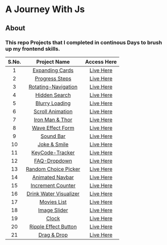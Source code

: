 # A Journey With Js
## About
### This repo Projects that I completed in continous Days to brush up my frontend skills.
| S.No.  | Project Name  | Access Here  | 
|:-:|:-:|:-:|
|1   |  <a href="https://github.com/deeqakkk/Journey-With-JavaScript/tree/main/1-Expanding-Cards" target="_blank" rel="noopener noreferrer">Expanding Cards</a> | <a href="https://deeqakkk.github.io/Journey-With-JavaScript/1-Expanding-Cards/" target="_blank" rel="noopener noreferrer">Live Here</a>  |  
| 2  | <a href="https://github.com/deeqakkk/Journey-With-JavaScript/tree/main/2-Progress-Steps" target="_blank" rel="noopener noreferrer">Progress Steps</a>  | <a href="https://deeqakkk.github.io/Journey-With-JavaScript/2-Progress-Steps" target="_blank" rel="noopener noreferrer">Live Here</a>  |
|  3 | <a href="https://github.com/deeqakkk/Journey-With-JavaScript/tree/main/3-Rotating-Navigation" target="_blank" rel="noopener noreferrer">Rotating-Navigation</a>  | <a href="https://deeqakkk.github.io/Journey-With-JavaScript/3-Rotating-Navigation/" target="_blank" rel="noopener noreferrer">Live Here</a>  |
|  4 | <a href="https://github.com/deeqakkk/Journey-With-JavaScript/tree/main/4-Hidden-Search" target="_blank" rel="noopener noreferrer">Hidden Search</a>  | <a href="https://deeqakkk.github.io/Journey-With-JavaScript/4-Hidden-Search/" target="_blank" rel="noopener noreferrer">Live Here</a> |
|  5 |<a href="https://github.com/deeqakkk/Journey-With-JavaScript/tree/main/5-Blurry-loading" target="_blank" rel="noopener noreferrer">Blurry Loading</a>| <a href="https://deeqakkk.github.io/Journey-With-JavaScript/5-Blurry-loading/" target="_blank" rel="noopener noreferrer">Live Here</a>|
|  6 |<a href="https://github.com/deeqakkk/Journey-With-JavaScript/tree/main/6-Scroll-Animation" target="_blank" rel="noopener noreferrer">Scroll Animation</a>| <a href="https://deeqakkk.github.io/Journey-With-JavaScript/6-Scroll-Animation/" target="_blank" rel="noopener noreferrer">Live Here</a>|
|  7 |<a href="https://github.com/deeqakkk/Journey-With-JavaScript/tree/main/7-Split-LandingPage" target="_blank" rel="noopener noreferrer">Iron Man & Thor</a>| <a href="https://deeqakkk.github.io/Journey-With-JavaScript/7-Split-LandingPage/" target="_blank" rel="noopener noreferrer">Live Here</a>|
|  8 |<a href="https://github.com/deeqakkk/Journey-With-JavaScript/tree/main/8-Form-Input-Wave" target="_blank" rel="noopener noreferrer">Wave Effect Form</a>| <a href="https://deeqakkk.github.io/Journey-With-JavaScript/8-Form-Input-Wave/" target="_blank" rel="noopener noreferrer">Live Here</a>|
|  9 |<a href="https://github.com/deeqakkk/Journey-With-JavaScript/tree/main/9-Sound-Bar" target="_blank" rel="noopener noreferrer">Sound Bar</a>| <a href="https://deeqakkk.github.io/Journey-With-JavaScript/9-Sound-Bar/" target="_blank" rel="noopener noreferrer">Live Here</a>|
|  10 |<a href="https://github.com/deeqakkk/Journey-With-JavaScript/tree/main/10-Joke-Smile" target="_blank" rel="noopener noreferrer">Joke & Smile</a>| <a href="https://deeqakkk.github.io/Journey-With-JavaScript/10-Joke-Smile/" target="_blank" rel="noopener noreferrer">Live Here</a>|
|  11 |<a href="https://github.com/deeqakkk/Journey-With-JavaScript/tree/main/11-Key-Tracker" target="_blank" rel="noopener noreferrer">KeyCode-Tracker</a>| <a href="https://deeqakkk.github.io/Journey-With-JavaScript/11-Key-Tracker/" target="_blank" rel="noopener noreferrer">Live Here</a>|
|  12 |<a href="https://github.com/deeqakkk/Journey-With-JavaScript/tree/main/12-FAQ-Dropdown" target="_blank" rel="noopener noreferrer">FAQ-Dropdown</a>| <a href="https://deeqakkk.github.io/Journey-With-JavaScript/12-FAQ-Dropdown/" target="_blank" rel="noopener noreferrer">Live Here</a>|
|  13 |<a href="https://github.com/deeqakkk/Journey-With-JavaScript/tree/main/13-Random-Choice-Picker" target="_blank" rel="noopener noreferrer">Random Choice Picker</a>| <a href="https://deeqakkk.github.io/Journey-With-JavaScript/13-Random-Choice-Picker/" target="_blank" rel="noopener noreferrer">Live Here</a>|
|  14 |<a href="https://github.com/deeqakkk/Journey-With-JavaScript/tree/main/14-Animated-Navbar" target="_blank" rel="noopener noreferrer">Animated Navbar</a>| <a href="https://deeqakkk.github.io/Journey-With-JavaScript/14-Animated-Navbar/" target="_blank" rel="noopener noreferrer">Live Here</a>|
|  15 |<a href="https://github.com/deeqakkk/Journey-With-JavaScript/tree/main/15-Increment-Counter" target="_blank" rel="noopener noreferrer">Increment Counter</a>| <a href="https://deeqakkk.github.io/Journey-With-JavaScript/15-Increment-Counter/" target="_blank" rel="noopener noreferrer">Live Here</a>|
|  16 |<a href="https://github.com/deeqakkk/Journey-With-JavaScript/tree/main/16-Drink-Water" target="_blank" rel="noopener noreferrer">Drink Water Visualizer</a>| <a href="https://deeqakkk.github.io/Journey-With-JavaScript/16-Drink-Water/" target="_blank" rel="noopener noreferrer">Live Here</a>|
|  17 |<a href="https://github.com/deeqakkk/Journey-With-JavaScript/tree/main/17-WatchHour" target="_blank" rel="noopener noreferrer">Movies List</a>| <a href="https://deeqakkk.github.io/Journey-With-JavaScript/17-WatchHour/" target="_blank" rel="noopener noreferrer">Live Here</a>|
|  18 |<a href="https://github.com/deeqakkk/Journey-With-JavaScript/tree/main/18-Image-Slider" target="_blank" rel="noopener noreferrer">Image Slider</a>| <a href="https://deeqakkk.github.io/Journey-With-JavaScript/18-Image-Slider/" target="_blank" rel="noopener noreferrer">Live Here</a>|
|  19 |<a href="https://github.com/deeqakkk/Journey-With-JavaScript/tree/main/19-Theme-Clock" target="_blank" rel="noopener noreferrer">Clock</a>| <a href="https://deeqakkk.github.io/Journey-With-JavaScript/19-Theme-Clock/" target="_blank" rel="noopener noreferrer">Live Here</a>|
|  20 |<a href="https://github.com/deeqakkk/Journey-With-JavaScript/tree/main/20-Ripple-Effect" target="_blank" rel="noopener noreferrer">Ripple Effect Button</a>| <a href="https://deeqakkk.github.io/Journey-With-JavaScript/20-Ripple-Effect/" target="_blank" rel="noopener noreferrer">Live Here</a>|
|  21 |<a href="https://github.com/deeqakkk/Journey-With-JavaScript/tree/main/21-Drag-Drop" target="_blank" rel="noopener noreferrer">Drag & Drop</a>| <a href="https://deeqakkk.github.io/Journey-With-JavaScript/21-Drag-Drop/" target="_blank" rel="noopener noreferrer">Live Here</a>|
